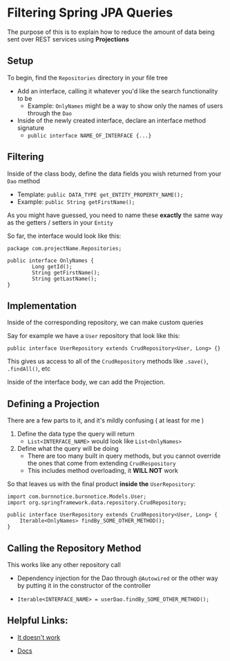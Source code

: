 # Filtering Spring JPA Queries
The purpose of this is to explain how to reduce the amount of data being sent over REST services using **Projections**

## Setup
To begin, find the `Repositories` directory in your file tree

- Add an interface, calling it whatever you'd like the search functionality to be
	- Example: `OnlyNames` might be a way to show only the names of users through the `Dao`
- Inside of the newly created interface, declare an interface method signature
	- `public interface NAME_OF_INTERFACE {...}`

## Filtering
Inside of the class body, define the data fields you wish returned from your `Dao` method

- Template: `public DATA_TYPE get_ENTITY_PROPERTY_NAME();`
- Example: `public String getFirstName();` 

As you might have guessed, you need to name these **exactly** the same way as the getters / setters in your `Entity`

So far, the interface would look like this: 
```
package com.projectName.Repositories;

public interface OnlyNames {
        Long getId();
        String getFirstName();
        String getLastName();
}

```

## Implementation
Inside of the corresponding repository, we can make custom queries

Say for example we have a `User` repository that look like this:

`public interface UserRepository extends CrudRepository<User, Long> {}`

This gives us access to all of the `CrudRepository` methods like `.save()`, `.findAll()`, etc

Inside of the interface body, we can add the Projection.

## Defining a Projection
There are a few parts to it, and it's mildly confusing ( at least for me )

1. Define the data type the query will return
	- `List<INTERFACE_NAME>` would look like `List<OnlyNames>`
2. Define what the query will be doing
	- There are too many built in query methods, but you cannot override the ones that come from extending `CrudRespository`
	- This includes method overloading, it **WILL NOT** work

So that leaves us with the final product **inside the** `UserRepository`:
```
import com.burnnotice.burnnotice.Models.User;
import org.springframework.data.repository.CrudRepository;

public interface UserRepository extends CrudRepository<User, Long> {
    Iterable<OnlyNames> findBy_SOME_OTHER_METHOD();
}
```

## Calling the Repository Method
This works like any other repository call

- Dependency injection for the Dao through `@Autowired` or the other way by putting it in the constructor of the controller

- `Iterable<INTERFACE_NAME> = userDao.findBy_SOME_OTHER_METHOD();`


## Helpful Links:

- [It doesn't work](https://stackoverflow.com/questions/50647623/spring-data-projection-doesnt-work)

- [Docs](https://docs.spring.io/spring-data/jpa/docs/current/reference/html/#projections)








